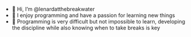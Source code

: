 - 👋 Hi, I’m @lenardatthebreakwater
- 👀 I enjoy programming and have a passion for learning new things
- 🌱 Programming is very difficult but not impossible to learn, developing the discipline while also knowing when to take breaks is key  
